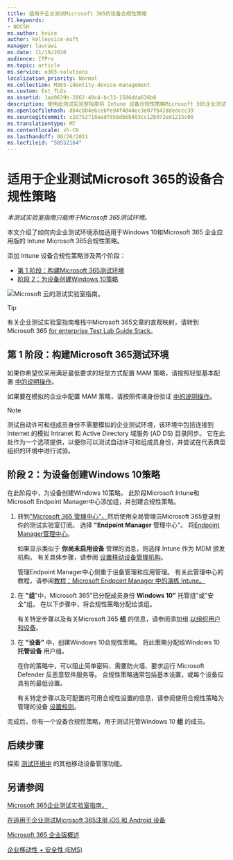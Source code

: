 ```yaml
---
title: 适用于企业测试Microsoft 365的设备合规性策略
f1.keywords:
- NOCSH
ms.author: kvice
author: kelleyvice-msft
manager: laurawi
ms.date: 11/19/2020
audience: ITPro
ms.topic: article
ms.service: o365-solutions
localization_priority: Normal
ms.collection: M365-identity-device-management
ms.custom: Ent_TLGs
ms.assetid: 1aa9639b-2862-49c4-bc33-1586dda636b8
description: 使用此测试实验室指南将 Intune 设备合规性策略Microsoft 365企业测试环境。
ms.openlocfilehash: db4c004e6cebfe94f4844ec3e07fb42ddedccc39
ms.sourcegitcommit: c2d752718aedf958db6b403cc12b972ed1215c00
ms.translationtype: MT
ms.contentlocale: zh-CN
ms.lasthandoff: 08/26/2021
ms.locfileid: "58552164"
---
```

# <a name="device-compliance-policies-for-your-microsoft-365-for-enterprise-test-environment"></a>适用于企业测试Microsoft 365的设备合规性策略

*本测试实验室指南只能用于Microsoft 365测试环境。*

本文介绍了如何向企业测试环境添加适用于Windows 10和Microsoft 365 企业应用版的 Intune Microsoft 365合规性策略。

添加 Intune 设备合规性策略涉及两个阶段：
- [第 1 阶段：构建Microsoft 365测试环境](#phase-1-build-out-your-microsoft-365-for-enterprise-test-environment)
- [阶段 2：为设备创建Windows 10策略](#phase-2-create-a-device-compliance-policy-for-windows-10-devices)

![Microsoft 云的测试实验室指南。](../media/m365-enterprise-test-lab-guides/cloud-tlg-icon.png)

> [!TIP]
> 有关企业测试实验室指南堆栈中Microsoft 365文章的直观映射，请转到 Microsoft 365 [for enterprise Test Lab Guide Stack](../downloads/Microsoft365EnterpriseTLGStack.pdf)。

## <a name="phase-1-build-out-your-microsoft-365-for-enterprise-test-environment"></a>第 1 阶段：构建Microsoft 365测试环境

如果你希望仅采用满足最低要求的轻型方式配置 MAM 策略，请按照轻型基本配置 [中的说明操作](lightweight-base-configuration-microsoft-365-enterprise.md)。
  
如果要在模拟的企业中配置 MAM 策略，请按照传递身份验证 [中的说明操作](pass-through-auth-m365-ent-test-environment.md)。
  
> [!NOTE]
> 测试自动许可和组成员身份不需要模拟的企业测试环境，该环境中包括连接到 Internet 的模拟 Intranet 和 Active Directory 域服务 (AD DS) 目录同步。 它在此处作为一个选项提供，以便你可以测试自动许可和组成员身份，并尝试在代表典型组织的环境中进行试验。
>  

## <a name="phase-2-create-a-device-compliance-policy-for-windows-10-devices"></a>阶段 2：为设备创建Windows 10策略

在此阶段中，为设备创建Windows 10策略。 此阶段Microsoft Intune和Microsoft Endpoint Manager中心添加组，[](https://go.microsoft.com/fwlink/?linkid=2109431)并创建合规性策略。

1. 转到["Microsoft 365 管理中心"，](https://admin.microsoft.com)然后使用全局管理员Microsoft 365登录到你的测试实验室订阅。 选择 **"Endpoint Manager** 管理中心"。 将[Endpoint Manager管理中心](https://go.microsoft.com/fwlink/?linkid=2109431)。

    如果显示类似于 **你尚未启用设备** 管理的消息，则选择 Intune 作为 MDM 颁发机构。 有关具体步骤，请参阅 [设置移动设备管理机构](/mem/intune/fundamentals/mdm-authority-set)。

    管理Endpoint Manager中心侧重于设备管理和应用管理。 有关此管理中心的教程，请参阅[教程：Microsoft Endpoint Manager 中的演练 Intune。](/mem/intune/fundamentals/tutorial-walkthrough-endpoint-manager)

2. 在 **"组**"中，Microsoft 365"已分配成员身份 **Windows 10"** 托管组"或"安全"组。   在以下步骤中，将合规性策略分配给该组。 

    有关特定步骤以及有关Microsoft 365 **组** 的信息，请参阅添加组 [以组织用户和设备](/mem/intune/fundamentals/groups-add)。

3. 在 **"设备"** 中，创建Windows 10合规性策略。 将此策略分配给Windows 10 **托管设备** 用户组。

    在你的策略中，可以阻止简单密码、需要防火墙、要求运行 Microsoft Defender 反恶意软件服务等。 合规性策略通常包括基本设置，或每个设备应具有的最低设置。

    有关特定步骤以及可配置的可用合规性设置的信息，请参阅使用合规性策略为管理的设备 [设置规则](/mem/intune/protect/device-compliance-get-started)。

完成后，你有一个设备合规性策略，用于测试托管Windows 10 **组** 的成员。
  
## <a name="next-step"></a>后续步骤

探索 [测试环境中](m365-enterprise-test-lab-guides.md#mobile-device-management) 的其他移动设备管理功能。

## <a name="see-also"></a>另请参阅

[Microsoft 365企业测试实验室指南。](m365-enterprise-test-lab-guides.md)
  
[在适用于企业测试Microsoft 365注册 iOS 和 Android 设备](enroll-ios-and-android-devices-in-your-microsoft-enterprise-365-dev-test-environ.md)
  
[Microsoft 365 企业版概述](microsoft-365-overview.md)

[企业移动性 + 安全性 (EMS)](https://www.microsoft.com/cloud-platform/enterprise-mobility-security)
